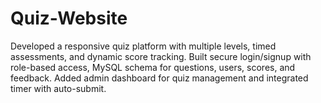 # Quiz-Website
Developed a responsive quiz platform with multiple levels, timed assessments, and dynamic score tracking. Built secure login/signup with role-based access, MySQL schema for questions, users, scores, and feedback. Added admin dashboard for quiz management and integrated timer with auto-submit.
